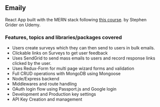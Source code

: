  
## Emaily

React App built with the MERN stack following [this course](https://www.udemy.com/node-with-react-fullstack-web-development/learn/v4/overview). by Stephen Grider on Udemy. 

### Features, topics and libraries/packages covered

- Users create surveys which they can then send to users in bulk emails.
- Clickable links on Surveys to get user feedback
- Uses SendGrid to send mass emails to users and record response links clicked by the user.
- Uses Redux-Form for multi page wizard forms and validation
- Full CRUD operations with MongoDB using Mongoose
- Node/Express backend 
- Middlewares and route handling
- OAuth login flow using Passport.js and Google login
- Development and Production key settings 
- API Key Creation and management
